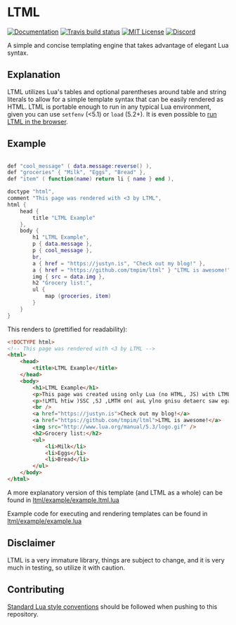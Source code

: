 # LTML

[![Documentation](https://img.shields.io/badge/-docs-blue.svg?style=flat-square)](https://tmpim.github.io/ltml) [![Travis build status](https://img.shields.io/travis/tmpim/ltml.svg?style=flat-square)](https://travis-ci.org/tmpim/ltml) [![MIT License](https://img.shields.io/github/license/tmpim/ltml.svg?style=flat-square)](LICENSE) [![Discord](https://img.shields.io/discord/591488795040546818.svg?style=flat-square)](https://discord.gg/gd4KZvE)

A simple and concise templating engine that takes advantage of elegant Lua syntax.

## Explanation

LTML utilizes Lua's tables and optional parentheses around table and string literals to allow for a simple template syntax that can be easily rendered as HTML. LTML is portable enough to run in any typical Lua environment, given you can use `setfenv` (<5.1) or `load` (5.2+). It is even possible to [run LTML in the browser](https://github.com/tmpim/ltml-react).

## Example

```lua

def "cool_message" ( data.message:reverse() ),
def "groceries" { "Milk", "Eggs", "Bread" },
def "item" ( function(name) return li { name } end ),

doctype "html",
comment "This page was rendered with <3 by LTML",
html {
    head {
        title "LTML Example"
    },
    body {
        h1 "LTML Example",
        p { data.message },
        p { cool_message },
        br,
        a { href = "https://justyn.is", "Check out my blog!" },
        a { href = "https://github.com/tmpim/ltml" } "LTML is awesome!",
        img { src = data.img },
        h2 "Grocery list:",
        ul {
            map (groceries, item)
        }
    }
}
```

This renders to (prettified for readability):

```html
<!DOCTYPE html>
<!-- This page was rendered with <3 by LTML -->
<html>
    <head>
        <title>LTML Example</title>
    </head>
    <body>
        <h1>LTML Example</h1>
        <p>This page was created using only Lua (no HTML, JS) with LTML!</p>
        <p>!LMTL htiw )SSC ,SJ ,LMTH on( auL ylno gnisu detaerc saw egap sihT</p>
        <br />
        <a href="https://justyn.is">Check out my blog!</a>
        <a href="https://github.com/tmpim/ltml">LTML is awesome!</a>
        <img src="http://www.lua.org/manual/5.3/logo.gif" />
        <h2>Grocery list:</h2>
        <ul>
            <li>Milk</li>
            <li>Eggs</li>
            <li>Bread</li>
        </ul>
    </body>
</html>
```

A more explanatory version of this template (and LTML as a whole) can be found in [ltml/example/example.ltml.lua](ltml/example/example.ltml.lua)

Example code for executing and rendering templates can be found in [ltml/example/example.lua](ltml/example/example.lua)

## Disclaimer

LTML is a very immature library, things are subject to change, and it is very much in testing, so utilize it with caution.

## Contributing

[Standard Lua style conventions](http://lua-users.org/wiki/LuaStyleGuide) should be followed when pushing to this repository.
